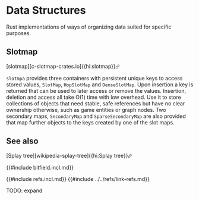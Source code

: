 # Data Structures

Rust implementations of ways of organizing data suited for specific purposes.

## Slotmap

[slotmap][c-slotmap-crates.io]{{hi:slotmap}}⮳

`slotmpa` provides three containers with persistent unique keys to access stored values, `SlotMap`, `HopSlotMap` and `DenseSlotMap`. Upon insertion a key is returned that can be used to later access or remove the values. Insertion, deletion and access all take O(1) time with low overhead. Use it to store collections of objects that need stable, safe references but have no clear ownership otherwise, such as game entities or graph nodes. Two secondary maps, `SecondaryMap` and `SparseSecondaryMap` are also provided that map further objects to the keys created by one of the slot maps.

## See also

[Splay tree][wikipedia-splay-tree]{{hi:Splay tree}}⮳

{{#include bitfield.incl.md}}

{{#include refs.incl.md}}
{{#include ../../refs/link-refs.md}}

<div class="hidden">
TODO: expand
</div>
